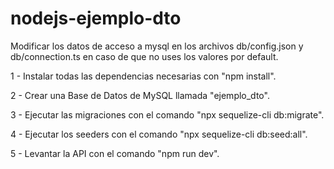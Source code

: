# nodejs-ejemplo-dto
Modificar los datos de acceso a mysql en los archivos db/config.json y db/connection.ts en caso de que no uses los valores por default.

1 - Instalar todas las dependencias necesarias con "npm install".

2 - Crear una Base de Datos de MySQL llamada "ejemplo_dto".

3 - Ejecutar las migraciones con el comando "npx sequelize-cli db:migrate".

4 - Ejecutar los seeders con el comando "npx sequelize-cli db:seed:all".

5 - Levantar la API con el comando "npm run dev".

